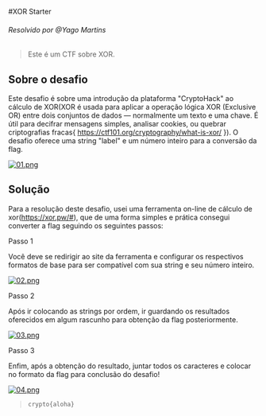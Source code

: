 #XOR Starter
###### Resolvido por @Yago Martins
> Este é um CTF sobre XOR.
## Sobre o desafio
Este desafio é sobre uma introdução da plataforma "CryptoHack" ao cálculo de XOR(XOR é usada para aplicar a operação lógica XOR (Exclusive OR) entre dois conjuntos de dados — normalmente um texto e uma chave. É útil para decifrar mensagens simples, analisar cookies, ou quebrar criptografias fracas{ https://ctf101.org/cryptography/what-is-xor/ }). O desafio oferece uma string "label" e um número inteiro para a conversão da flag.

[![01.png](https://i.postimg.cc/RZG0RV2y/01.png)](https://postimg.cc/0zMx5xk0)


## Solução
Para a resolução deste desafio, usei uma ferramenta on-line de cálculo de xor(https://xor.pw/#), que de uma forma simples e prática consegui converter a flag seguindo os seguintes passos:

Passo 1

Você deve se redirigir ao site da ferramenta e configurar os respectivos formatos de base para ser compatível com sua string e seu número inteiro.

[![02.png](https://i.postimg.cc/CKmfz4FZ/02.png)](https://postimg.cc/Ty5Psg5G)

Passo 2

Após ir colocando as strings por ordem, ir guardando os resultados oferecidos em algum rascunho para obtenção da flag posteriormente.

[![03.png](https://i.postimg.cc/Gp7JZRTS/03.png)](https://postimg.cc/CZ8qqWNj)

Passo 3

Enfim, após a obtenção do resultado, juntar todos os caracteres e colocar no formato da flag para conclusão do desafio!

[![04.png](https://i.postimg.cc/brXbhwyL/04.png)](https://postimg.cc/475nvZhh)




>`crypto{aloha}`
 
